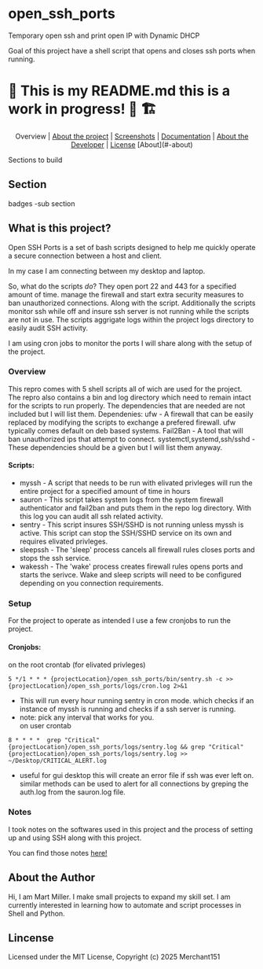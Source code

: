 # open_ssh_ports
Temporary open ssh and print open IP with Dynamic DHCP

Goal of this project have a shell script that opens and closes ssh ports when running. 


# 🚧 This is my README.md this is a work in progress! 🦺 🏗️


<div align="center">
    <a name="open_ssh_ports">Overview</a> |
    <a href="https://en.wikipedia.org/wiki/HTTP_404/">About the project</a> |
    <a href="https://en.wikipedia.org/wiki/HTTP_404">Screenshots</a> |
    <a href="https://en.wikipedia.org/wiki/HTTP_404">Documentation</a> |
    <a href="https://en.wikipedia.org/wiki/HTTP_404">About the Developer</a> |
    <a href="https://en.wikipedia.org/wiki/HTTP_404">License</a>
    [About](#-about)
</div>


Sections to build 

## Section
badges -sub section
## What is this project?
Open SSH Ports is a set of bash scripts designed to help me quickly operate a secure connection between a host and client.

In my case I am connecting between my desktop and laptop.

So, what do the scripts *do*? They open port 22 and 443 for a specified amount of time. manage the firewall and start extra security measures to ban unauthorized connections. 
Along with the script. Additionally the scripts monitor ssh while off and insure ssh server is not running while the scripts are not in use. The scripts aggrigate logs within the project logs directory to easily audit SSH activity. 

I am using cron jobs to monitor the ports I will share along with the setup of the project. 

### Overview

This repro comes with 5 shell scripts all of wich are used for the project. The repro also contains a bin and log directory which need to remain intact for the scripts to run properly. The dependencies that are needed are not included but I will list them.
Dependenies:
ufw - A firewall that can be easily replaced by modifying the scripts to exchange a prefered firewall. ufw typically comes default on deb based systems. 
Fail2Ban - A tool that will ban unauthorized ips that attempt to connect. 
systemctl,systemd,ssh/sshd - These dependencies should be a given but I will list them anyway.

#### Scripts: 

- myssh - A script that needs to be run with elivated privleges will run the entire project for a specified amount of time in hours
- sauron - This script takes system logs from the system firewall authenticator and fail2ban and puts them in the repo log directory. With this log you can audit all ssh related activity.
- sentry - This script insures SSH/SSHD is not running unless myssh is active. This script can stop the SSH/SSHD service on its own and requires elivated privleges.  
- sleepssh - The 'sleep' process cancels all firewall rules closes ports and stops the ssh service.    
- wakessh - The 'wake' process creates firewall rules opens ports and starts the serivce. Wake and sleep scripts will need to be configured depending on you connection requirements.

### Setup

For the project to operate as intended I use a few cronjobs to run the project.
#### Cronjobs: 
on the root crontab (for elivated privleges)
```
5 */1 * * * {projectLocation}/open_ssh_ports/bin/sentry.sh -c >> {projectLocation}/open_ssh_ports/logs/cron.log 2>&1
```
- This will run every hour running sentry in cron mode. which checks if an instance of myssh is running and checks if a ssh server is running.
- note: pick any interval that works for you.
<br> on user crontab
```
8 * * * *  grep "Critical" {projectLocation}/open_ssh_ports/logs/sentry.log && grep "Critical" {projectLocation}/open_ssh_ports/logs/sentry.log >> ~/Desktop/CRITICAL_ALERT.log
```
  - useful for gui desktop this will create an error file if ssh was ever left on. similar methods can be used to alert for all connections by greping the auth.log from the sauron.log file.


### Notes
I took notes on the softwares used in this project and the process of setting up and using SSH along with this project. 

You can find those notes [here!](https://github.com/Merchant151/open_ssh_ports/blob/master/notes.md)

## About the Author 
Hi, I am Mart Miller. I make small projects to expand my skill set. I am currently interested in learning how to automate and script processes in Shell and Python. 

## Lincense 
Licensed under the MIT License, Copyright (c) 2025 Merchant151
